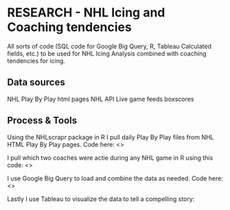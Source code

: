 # RESEARCH - NHL Icing and Coaching tendencies
All sorts of code (SQL code for Google Big Query, R, Tableau Calculated fields, etc.) to be used for NHL Icing Analysis combined with coaching tendencies for icing.

## Data sources
NHL Play By Play html pages
NHL API Live game feeds boxscores

## Process & Tools
Using the NHLscrapr package in R I pull daily Play By Play files from NHL HTML Play By Play pages. Code here: <>

I pull which two coaches were actie during any NHL game in R using this code: <>

I use Google Big Query to load and combine the data as needed. Code here: <>

Lastly I use Tableau to visualize the data to tell a compelling story: 
